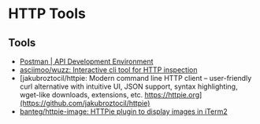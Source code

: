 # HTTP Tools

## Tools

- [Postman | API Development Environment](https://www.getpostman.com/)
- [asciimoo/wuzz: Interactive cli tool for HTTP inspection](https://github.com/asciimoo/wuzz)
- [jakubroztocil/httpie: Modern command line HTTP client – user-friendly curl alternative with intuitive UI, JSON support, syntax highlighting, wget-like downloads, extensions, etc.  https://httpie.org](https://github.com/jakubroztocil/httpie)
- [banteg/httpie-image: HTTPie plugin to display images in iTerm2](https://github.com/banteg/httpie-image)
